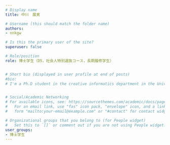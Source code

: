 ```yaml
---
# Display name
title: 中川　展男

# Username (this should match the folder name)
authors: 
- nnkgw

# Is this the primary user of the site?
superuser: false

# Role/position
role: 博士学生（D5，社会人特別選抜コース，長期履修学生）


# Short bio (displayed in user profile at end of posts)
#bio: 
# I'm a Ph.D student in the creative informatics department in the University of Tokyo


# Social/Academic Networking
# For available icons, see: https://sourcethemes.com/academic/docs/page-builder/#icons
#   For an email link, use "fas" icon pack, "envelope" icon, and a link in the
#   form "mailto:your-email@example.com" or "#contact" for contact widget.

# Organizational groups that you belong to (for People widget)
#   Set this to `[]` or comment out if you are not using People widget.
user_groups:
- 博士学生
---
```


